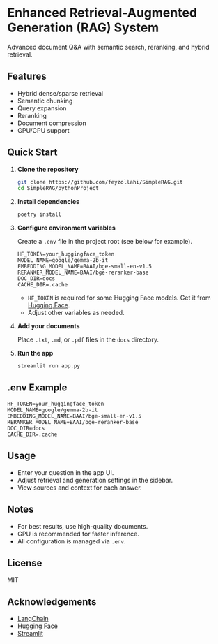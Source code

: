 # Enhanced Retrieval-Augmented Generation (RAG) System

Advanced document Q&A with semantic search, reranking, and hybrid retrieval.

## Features

- Hybrid dense/sparse retrieval
- Semantic chunking
- Query expansion
- Reranking
- Document compression
- GPU/CPU support

## Quick Start

1. **Clone the repository**

   ```bash
   git clone https://github.com/feyzollahi/SimpleRAG.git
   cd SimpleRAG/pythonProject
   ```

2. **Install dependencies**

   ```bash
   poetry install
   ```

3. **Configure environment variables**

   Create a `.env` file in the project root (see below for example).

   ```
   HF_TOKEN=your_huggingface_token
   MODEL_NAME=google/gemma-2b-it
   EMBEDDING_MODEL_NAME=BAAI/bge-small-en-v1.5
   RERANKER_MODEL_NAME=BAAI/bge-reranker-base
   DOC_DIR=docs
   CACHE_DIR=.cache
   ```

   - `HF_TOKEN` is required for some Hugging Face models. Get it from [Hugging Face](https://huggingface.co/settings/tokens).
   - Adjust other variables as needed.

4. **Add your documents**

   Place `.txt`, `.md`, or `.pdf` files in the `docs` directory.

5. **Run the app**

   ```bash
   streamlit run app.py
   ```

## .env Example

```
HF_TOKEN=your_huggingface_token
MODEL_NAME=google/gemma-2b-it
EMBEDDING_MODEL_NAME=BAAI/bge-small-en-v1.5
RERANKER_MODEL_NAME=BAAI/bge-reranker-base
DOC_DIR=docs
CACHE_DIR=.cache
```

## Usage

- Enter your question in the app UI.
- Adjust retrieval and generation settings in the sidebar.
- View sources and context for each answer.

## Notes

- For best results, use high-quality documents.
- GPU is recommended for faster inference.
- All configuration is managed via `.env`.

## License

MIT

## Acknowledgements

- [LangChain](https://github.com/langchain-ai/langchain)
- [Hugging Face](https://huggingface.co/)
- [Streamlit](https://streamlit.io/)

